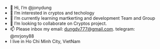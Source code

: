 - 👋 Hi, I’m @jonydung
- 👀 I’m interested in cryptos and techology
- 🌱 I’m currently learning martkerting and development Team and Group
- 💞️ I’m looking to collaborate on Cryptos project.
- 📫 Please inbox my email: dungdv777@gmail.com. telegram: @mrjony88
- I live in Ho Chi Minh City, VietNam
<!---
jonydung/jonydung is a ✨ special ✨ repository because its `README.md` (this file) appears on your GitHub profile.
You can click the Preview link to take a look at your changes.
--->
